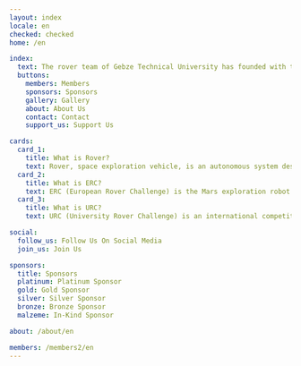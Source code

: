 ```yaml
---
layout: index
locale: en
checked: checked
home: /en

index:
  text: The rover team of Gebze Technical University has founded with the participation of students from different disciplines in order to bring robotic solutions to the problems of the future with the extraterrestrial environment and interplanetary missions.
  buttons:
    members: Members
    sponsors: Sponsors
    gallery: Gallery
    about: About Us
    contact: Contact
    support_us: Support Us

cards:
  card_1:
    title: What is Rover?
    text: Rover, space exploration vehicle, is an autonomous system designed to act in extreme conditions, produced to perform all specific tasks such as collecting information about other planets, examining samples taken from the field to investigate the possibility of life.
  card_2: 
    title: What is ERC?
    text: ERC (European Rover Challenge) is the Mars exploration robot competition held in Poland every year with teams from various countries around the world. The competition aims to provide new gains to the science and space industry. Additionally, it is the largest robotics and space event in Europe.
  card_3:
    title: What is URC?
    text: URC (University Rover Challenge) is an international competition organized by the Mars Society at MDRS (Mars Desert Research Station) in Utah - USA, to encourage university students to design next generation spacecraft.

social:
  follow_us: Follow Us On Social Media
  join_us: Join Us

sponsors:
  title: Sponsors
  platinum: Platinum Sponsor
  gold: Gold Sponsor
  silver: Silver Sponsor
  bronze: Bronze Sponsor
  malzeme: In-Kind Sponsor

about: /about/en

members: /members2/en
---
```

